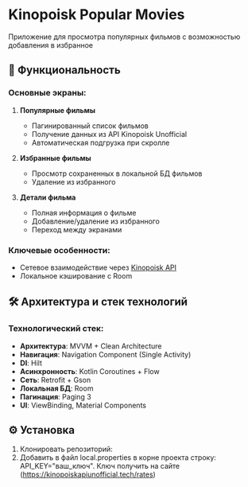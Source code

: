 # Kinopoisk Popular Movies

Приложение для просмотра популярных фильмов с возможностью добавления в избранное

## 📱 Функциональность

### Основные экраны:
1. **Популярные фильмы**
    - Пагинированный список фильмов
    - Получение данных из API Kinopoisk Unofficial
    - Автоматическая подгрузка при скролле

2. **Избранные фильмы**
    - Просмотр сохраненных в локальной БД фильмов
    - Удаление из избранного

3. **Детали фильма**
    - Полная информация о фильме
    - Добавление/удаление из избранного
    - Переход между экранами

### Ключевые особенности:
- Сетевое взаимодействие через [Kinopoisk API](https://kinopoiskapiunofficial.tech/documentation/api/)
- Локальное кэширование с Room

## 🛠 Архитектура и стек технологий

### Технологический стек:
- **Архитектура**: MVVM + Clean Architecture
- **Навигация**: Navigation Component (Single Activity)
- **DI**: Hilt
- **Асинхронность**: Kotlin Coroutines + Flow
- **Сеть**: Retrofit + Gson
- **Локальная БД**: Room
- **Пагинация**: Paging 3
- **UI**: ViewBinding, Material Components

## ⚙️ Установка

1. Клонировать репозиторий:
2. Добавить в файл local.properties в корне проекта строку: API_KEY="ваш_ключ". 
Ключ получить на сайте (https://kinopoiskapiunofficial.tech/rates)

